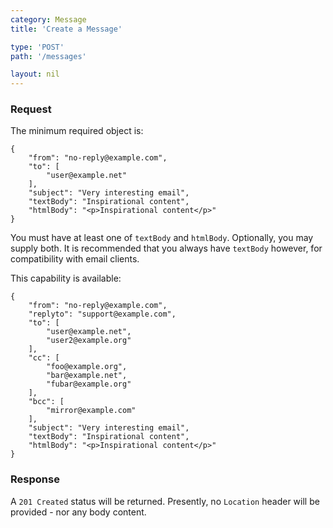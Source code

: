 ```yaml
---
category: Message
title: 'Create a Message'

type: 'POST'
path: '/messages'

layout: nil
---
```


### Request

The minimum required object is:

~~~
{
	"from": "no-reply@example.com",
	"to": [
		"user@example.net"
	],
	"subject": "Very interesting email",
	"textBody": "Inspirational content",
	"htmlBody": "<p>Inspirational content</p>"
}
~~~

You must have at least one of `textBody` and `htmlBody`. Optionally, you may
supply both. It is recommended that you always have `textBody` however, for
compatibility with email clients.

This capability is available:

~~~
{
	"from": "no-reply@example.com",
	"replyto": "support@example.com",
	"to": [
		"user@example.net",
		"user2@example.org"
	],
	"cc": [
		"foo@example.org",
		"bar@example.net",
		"fubar@example.org"
	],
	"bcc": [
		"mirror@example.com"
	],
	"subject": "Very interesting email",
	"textBody": "Inspirational content",
	"htmlBody": "<p>Inspirational content</p>"
}
~~~

### Response

A `201 Created` status will be returned. Presently, no `Location` header will be
provided - nor any body content.
